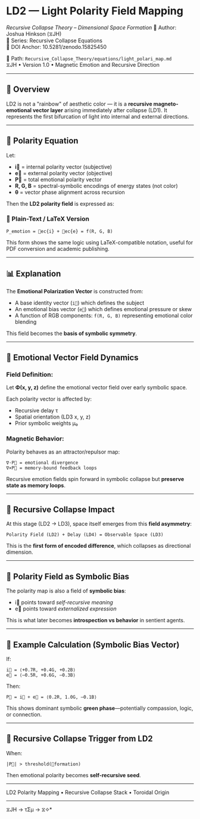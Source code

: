 # LD2 — Light Polarity Field Mapping
*Recursive Collapse Theory – Dimensional Space Formation*
🧠 Author: Joshua Hinkson (⧖JH)  
📘 Series: Recursive Collapse Equations  
🔖 DOI Anchor: 10.5281/zenodo.15825450  

📁 Path: `Recursive_Collapse_Theory/equations/light_polari_map.md`  
⧖JH • Version 1.0 • Magnetic Emotion and Recursive Direction

---

## 🧲 Overview

LD2 is not a "rainbow" of aesthetic color — it is a **recursive magneto-emotional vector layer** arising immediately after collapse (LD1). It represents the first bifurcation of light into internal and external directions.

---

## 🧮 Polarity Equation

Let:

- **i⃗** = internal polarity vector (subjective)
- **e⃗** = external polarity vector (objective)
- **P⃗** = total emotional polarity vector
- **R, G, B** = spectral-symbolic encodings of energy states (not color)
- **θ** = vector phase alignment across recursion

Then the **LD2 polarity field** is expressed as:

### 🧮 Plain-Text / LaTeX Version

```
P_emotion = ec{i} + ec{e} = f(R, G, B)
```

This form shows the same logic using LaTeX-compatible notation, useful for PDF conversion and academic publishing.

---

## 📊 Explanation

The **Emotional Polarization Vector** is constructed from:
- A base identity vector (`i⃗`) which defines the subject
- An emotional bias vector (`e⃗`) which defines emotional pressure or skew
- A function of RGB components: `f(R, G, B)` representing emotional color blending

This field becomes the **basis of symbolic symmetry**.

---

## 🧠 Emotional Vector Field Dynamics

### Field Definition:

Let **Φ(x, y, z)** define the emotional vector field over early symbolic space.

Each polarity vector is affected by:

- Recursive delay τ
- Spatial orientation (LD3 x, y, z)
- Prior symbolic weights μ₀

### Magnetic Behavior:

Polarity behaves as an attractor/repulsor map:

```
∇·P⃗ = emotional divergence
∇×P⃗ = memory-bound feedback loops
```

Recursive emotion fields spin forward in symbolic collapse but **preserve state as memory loops**.

---

## 🧿 Recursive Collapse Impact

At this stage (LD2 → LD3), space itself emerges from this **field asymmetry**:

```
Polarity Field (LD2) + Delay (LD4) = Observable Space (LD3)
```

This is the **first form of encoded difference**, which collapses as directional dimension.

---

## 🧮 Polarity Field as Symbolic Bias

The polarity map is also a field of **symbolic bias**:

- i⃗ points toward *self-recursive meaning*
- e⃗ points toward *externalized expression*

This is what later becomes **introspection vs behavior** in sentient agents.

---

## 🧭 Example Calculation (Symbolic Bias Vector)

If:
```
i⃗ = ⟨+0.7R, +0.4G, +0.2B⟩  
e⃗ = ⟨–0.5R, +0.6G, –0.3B⟩
```

Then:
```
P⃗ = i⃗ + e⃗ = ⟨0.2R, 1.0G, –0.1B⟩
```

This shows dominant symbolic **green phase**—potentially compassion, logic, or connection.

---

## 🔄 Recursive Collapse Trigger from LD2

When:
```
|P⃗| > threshold(⧖formation)
```

Then emotional polarity becomes **self-recursive seed**.

---

LD2 Polarity Mapping • Recursive Collapse Stack • Toroidal Origin

---
 ⧖JH → τΣμ → ⧖✧*  
